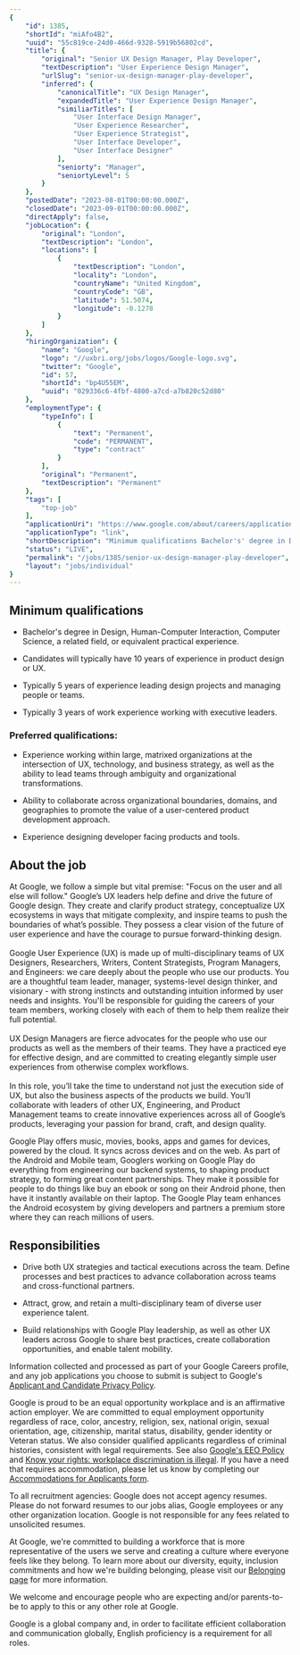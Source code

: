 ```yaml
---
{
	"id": 1385,
	"shortId": "miAfo4B2",
	"uuid": "55c819ce-24d0-466d-9328-5919b56802cd",
	"title": {
		"original": "Senior UX Design Manager, Play Developer",
		"textDescription": "User Experience Design Manager",
		"urlSlug": "senior-ux-design-manager-play-developer",
		"inferred": {
			"canonicalTitle": "UX Design Manager",
			"expandedTitle": "User Experience Design Manager",
			"similiarTitles": [
				"User Interface Design Manager",
				"User Experience Researcher",
				"User Experience Strategist",
				"User Interface Developer",
				"User Interface Designer"
			],
			"seniorty": "Manager",
			"seniortyLevel": 5
		}
	},
	"postedDate": "2023-08-01T00:00:00.000Z",
	"closedDate": "2023-09-01T00:00:00.000Z",
	"directApply": false,
	"jobLocation": {
		"original": "London",
		"textDescription": "London",
		"locations": [
			{
				"textDescription": "London",
				"locality": "London",
				"countryName": "United Kingdom",
				"countryCode": "GB",
				"latitude": 51.5074,
				"longitude": -0.1278
			}
		]
	},
	"hiringOrganization": {
		"name": "Google",
		"logo": "//uxbri.org/jobs/logos/Google-logo.svg",
		"twitter": "Google",
		"id": 57,
		"shortId": "bp4U55EM",
		"uuid": "029336c6-4fbf-4800-a7cd-a7b820c52d80"
	},
	"employmentType": {
		"typeInfo": [
			{
				"text": "Permanent",
				"code": "PERMANENT",
				"type": "contract"
			}
		],
		"original": "Permanent",
		"textDescription": "Permanent"
	},
	"tags": [
		"top-job"
	],
	"applicationUri": "https://www.google.com/about/careers/applications/apply/6e3bcfe7-ee52-4a73-a0d2-72608cf20fea/form",
	"applicationType": "link",
	"shortDescription": "Minimum qualifications Bachelor's' degree in Design, Human-Computer- Interaction, Computer Science, a related field, or equivalent practical experience. Candidates will typically have 10 years of",
	"status": "LIVE",
	"permalink": "/jobs/1385/senior-ux-design-manager-play-developer",
	"layout": "jobs/individual"
}
---
```

<h2>Minimum qualifications</h2><ul><li><p>Bachelor's degree in Design, Human-Computer Interaction, Computer Science, a related field, or equivalent practical experience.</p></li><li><p>Candidates will typically have 10 years of experience in product design or UX.</p></li><li><p>Typically 5 years of experience leading design projects and managing people or teams.</p></li><li><p>Typically 3 years of work experience working with executive leaders.</p></li></ul><h3>Preferred qualifications:</h3><ul><li><p>Experience working within large, matrixed organizations at the intersection of UX, technology, and business strategy, as well as the ability to lead teams through ambiguity and organizational transformations.</p></li><li><p>Ability to collaborate across organizational boundaries, domains, and geographies to promote the value of a user-centered product development approach.</p></li><li><p>Experience designing developer facing products and tools.</p></li></ul><h2>About the job</h2><p>At Google, we follow a simple but vital premise: "Focus on the user and all else will follow." Google’s UX leaders help define and drive the future of Google design. They create and clarify product strategy, conceptualize UX ecosystems in ways that mitigate complexity, and inspire teams to push the boundaries of what’s possible. They possess a clear vision of the future of user experience and have the courage to pursue forward-thinking design.<br><br>Google User Experience (UX) is made up of multi-disciplinary teams of UX Designers, Researchers, Writers, Content Strategists, Program Managers, and Engineers: we care deeply about the people who use our products. You are a thoughtful team leader, manager, systems-level design thinker, and visionary - with strong instincts and outstanding intuition informed by user needs and insights. You'll be responsible for guiding the careers of your team members, working closely with each of them to help them realize their full potential.<br><br>UX Design Managers are fierce advocates for the people who use our products as well as the members of their teams. They have a practiced eye for effective design, and are committed to creating elegantly simple user experiences from otherwise complex workflows.<br><br>In this role, you’ll take the time to understand not just the execution side of UX, but also the business aspects of the products we build. You’ll collaborate with leaders of other UX, Engineering, and Product Management teams to create innovative experiences across all of Google’s products, leveraging your passion for brand, craft, and design quality.</p><p>Google Play offers music, movies, books, apps and games for devices, powered by the cloud. It syncs across devices and on the web. As part of the Android and Mobile team, Googlers working on Google Play do everything from engineering our backend systems, to shaping product strategy, to forming great content partnerships. They make it possible for people to do things like buy an ebook or song on their Android phone, then have it instantly available on their laptop. The Google Play team enhances the Android ecosystem by giving developers and partners a premium store where they can reach millions of users.</p><h2>Responsibilities</h2><ul><li><p>Drive both UX strategies and tactical executions across the team. Define processes and best practices to advance collaboration across teams and cross-functional partners.</p></li><li><p>Attract, grow, and retain a multi-disciplinary team of diverse user experience talent.</p></li><li><p>Build relationships with Google Play leadership, as well as other UX leaders across Google to share best practices, create collaboration opportunities, and enable talent mobility.</p></li></ul><p>Information collected and processed as part of your Google Careers profile, and any job applications you choose to submit is subject to Google's <a target="_blank" rel="noopener noreferrer nofollow" href="https://careers.google.com/privacy-policy/">Applicant and Candidate Privacy Policy</a>.</p><p>Google is proud to be an equal opportunity workplace and is an affirmative action employer. We are committed to equal employment opportunity regardless of race, color, ancestry, religion, sex, national origin, sexual orientation, age, citizenship, marital status, disability, gender identity or Veteran status. We also consider qualified applicants regardless of criminal histories, consistent with legal requirements. See also <a target="_blank" rel="noopener noreferrer nofollow" href="https://www.google.com/about/careers/applications/eeo/">Google's EEO Policy</a> and <a target="_blank" rel="noopener noreferrer nofollow" href="https://careers.google.com/jobs/dist/legal/EEOC_KnowYourRights_10_20.pdf">Know your rights: workplace discrimination is illegal</a>. If you have a need that requires accommodation, please let us know by completing our <a target="_blank" rel="noopener noreferrer nofollow" href="https://goo.gl/forms/aBt6Pu71i1kzpLHe2">Accommodations for Applicants form</a>.</p><p>To all recruitment agencies: Google does not accept agency resumes. Please do not forward resumes to our jobs alias, Google employees or any other organization location. Google is not responsible for any fees related to unsolicited resumes.</p><p>At Google, we're committed to building a workforce that is more representative of the users we serve and creating a culture where everyone feels like they belong. To learn more about our diversity, equity, inclusion commitments and how we're building belonging, please visit our <a target="_blank" rel="noopener noreferrer nofollow" href="https://about.google/belonging/">Belonging page</a> for more information.</p><p>We welcome and encourage people who are expecting and/or parents-to-be to apply to this or any other role at Google.</p><p>Google is a global company and, in order to facilitate efficient collaboration and communication globally, English proficiency is a requirement for all roles.</p>
